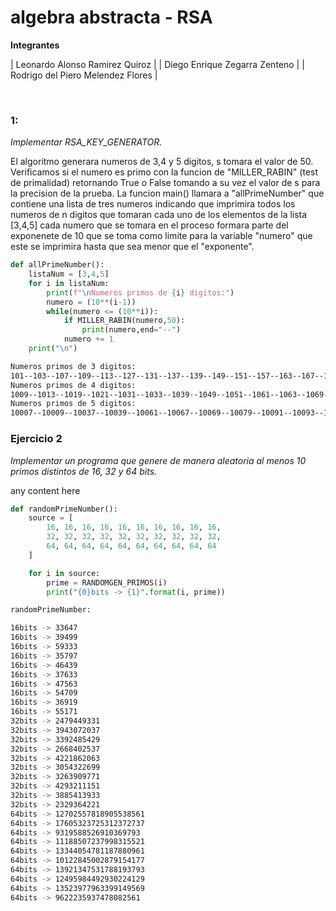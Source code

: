 # algebra abstracta - RSA

**Integrantes**

| Leonardo Alonso Ramirez Quiroz |
| Diego Enrique Zegarra Zenteno |
| Rodrigo del Piero Melendez Flores |


<br>

### 1:
*Implementar RSA_KEY_GENERATOR.*

El algoritmo generara numeros de 3,4 y 5 digitos, s tomara el valor de 50. Verificamos si el numero es primo con la funcion de "MILLER_RABIN" (test de primalidad) retornando True o False tomando a su vez el valor de s para la precision de la prueba.
La funcion main() llamara a "allPrimeNumber" que contiene una lista de tres numeros indicando que imprimira todos los numeros de n digitos que tomaran cada uno de los elementos de la lista [3,4,5] cada numero que se tomara en el proceso formara parte del exponenete de 10 que se toma como limite para la variable "numero" que este se imprimira hasta que sea menor que el "exponente". 

```py
def allPrimeNumber():
    listaNum = [3,4,5]
    for i in listaNum:
        print(f"\nNumeros primos de {i} digitos:")
        numero = (10**(i-1))
        while(numero <= (10**i)):
            if MILLER_RABIN(numero,50):
                print(numero,end="--")
            numero += 1
    print("\n")
```
```bash
Numeros primos de 3 digitos:
101--103--107--109--113--127--131--137--139--149--151--157--163--167--173--179--181--191--193--197--199--211--223--227--229--233--239--241--251--257--263--269--271--277--281--283--293--307--311--313--317--331--337--347--349--353--359--367--373--379--383--389--397--401--409--419--421--431--...--997
Numeros primos de 4 digitos:
1009--1013--1019--1021--1031--1033--1039--1049--1051--1061--1063--1069--1087--1091--1093--1097--1103--1109--1117--1123--1129--1151--1153--1163--1171--1181--1187--1193--1201--1213--1217--1223--1229--1231--1237--1249--1259--1277--1279--1283--1289--1291--1297--1301--1303--1307--1319--1321--...--9973
Numeros primos de 5 digitos:
10007--10009--10037--10039--10061--10067--10069--10079--10091--10093--10099--10103--10111--10133--10139--10141--10151--10159--10163--10169--10177--10181--10193--10211--10223--10243--10247--10253--10259--10267--10271--10273--10289--10301--10303--10313--10321--10331--10333--10337--10343--...--99991
```

### Ejercicio 2
*Implementar un programa que genere de manera aleatoria al menos 10 primos distintos de 16, 32 y 64 bits.*

any content here

```python
def randomPrimeNumber():
    source = [ 
        16, 16, 16, 16, 16, 16, 16, 16, 16, 16,
        32, 32, 32, 32, 32, 32, 32, 32, 32, 32,
        64, 64, 64, 64, 64, 64, 64, 64, 64, 64
    ]

    for i in source:
        prime = RANDOMGEN_PRIMOS(i)
        print("{0}bits -> {1}".format(i, prime))
```
```bash
randomPrimeNumber:

16bits -> 33647
16bits -> 39499
16bits -> 59333
16bits -> 35797
16bits -> 46439
16bits -> 37633
16bits -> 47563
16bits -> 54709
16bits -> 36919
16bits -> 55171
32bits -> 2479449331
32bits -> 3943072037
32bits -> 3392485429
32bits -> 2668402537
32bits -> 4221862063
32bits -> 3054322699
32bits -> 3263909771
32bits -> 4293211151
32bits -> 3885413933
32bits -> 2329364221
64bits -> 12702557818905538561
64bits -> 17605323725312372737
64bits -> 9319588526910369793
64bits -> 11188507237998315521
64bits -> 13344054781187880961
64bits -> 10122845002879154177
64bits -> 13921347531788193793
64bits -> 12495984492930224129
64bits -> 13523977963399149569
64bits -> 9622235937478082561
```
